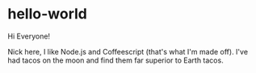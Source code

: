 # hello-world

Hi Everyone!

Nick here, I like Node.js and Coffeescript (that's what I'm made off).
I've had tacos on the moon and find them far superior to Earth tacos.
